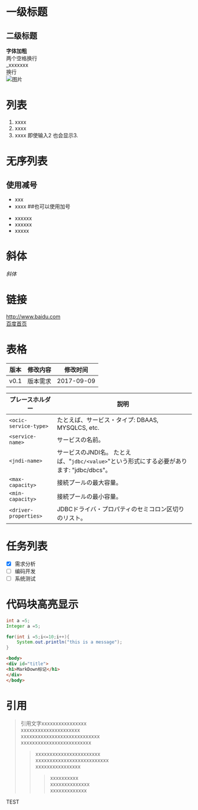 # 一级标题
## 二级标题
**字体加粗**  
两个空格换行  
_xxxxxxx  
换行  
![](./pic/文件名.png)图片
# 列表
1. xxxx
2. xxxx
2. xxxx 即使输入2 也会显示3.
# 无序列表
## 使用减号
- xxx
- xxxx
##也可以使用加号
+ xxxxxx
+ xxxxxx
+ xxxxx
# 斜体
*斜体*
# 链接
<http://www.baidu.com>  
[百度首页](http://www.baidu.com)
# 表格
版本|修改内容|修改时间
-|-|-
v0.1|版本需求|2017-09-09

プレースホルダー | 説明
---------|---
`<ocic-service-type>` | たとえば、サービス・タイプ: DBAAS, MYSQLCS, etc.
`<service-name>` | サービスの名前。
`<jndi-name>` | サービスのJNDI名。 たとえば、"`jdbc/<value>`"という形式にする必要があります: "jdbc/dbcs"。
`<max-capacity>` | 接続プールの最大容量。
`<min-capacity>` | 接続プールの最小容量。
`<driver-properties>` | JDBCドライバ・プロパティのセミコロン区切りのリスト。

# 任务列表
- [x] 需求分析
- [ ] 编码开发
- [ ] 系统测试
# 代码块高亮显示
```java
int a =5;
Integer a =5;

for(int i =5;i<=10;i++){
    System.out.println("this is a message");
}
```
```html
<body>
<div id="title">
<h1>MarkDown标记</h1>
</div>
</body>
```
# 引用
> 引用文字xxxxxxxxxxxxxxxx  
xxxxxxxxxxxxxxxxxxxxx  
xxxxxxxxxxxxxxxxxxxxxxxxxxxx  
xxxxxxxxxxxxxxxxxxxxxxxxx  
>> xxxxxxxxxxxxxxxxxxxxxxx  
xxxxxxxxxxxxxxxxxxxxxxxxxx  
xxxxxxxxxxxxxxxx  
>>> xxxxxxxxxx  
xxxxxxxxxxxxxx  
xxxxxxxxxxxxx 



TEST


